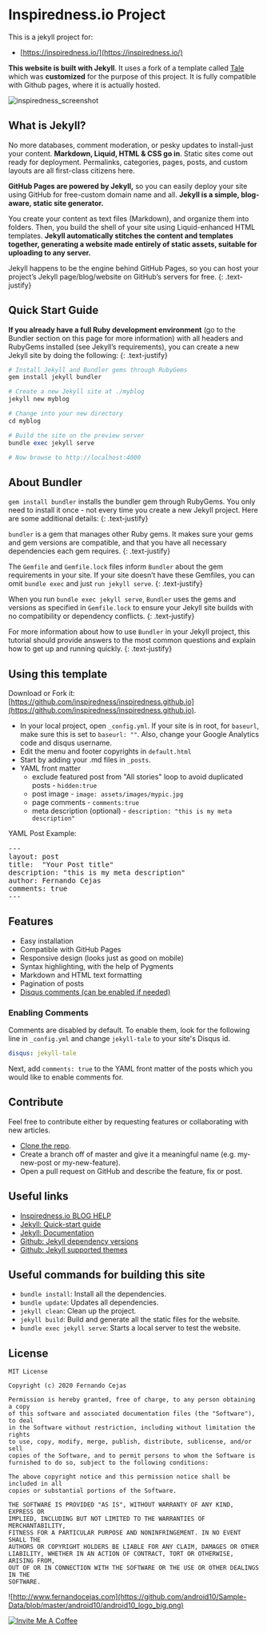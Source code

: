 Inspiredness.io Project
=========================

This is a jekyll project for:
* [https://inspiredness.io/](https://inspiredness.io/)

**This website is built with Jekyll**. It uses a fork of a template called [Tale](https://github.com/chesterhow/tale) which was **customized** for the purpose of this project. It is fully compatible with Github pages, where it is actually hosted. 

![inspiredness_screenshot](https://user-images.githubusercontent.com/1360604/76074925-65762580-5f9c-11ea-9a93-ef4f840ebfdb.png)

## What is Jekyll?

No more databases, comment moderation, or pesky updates to install-just your content. **Markdown, Liquid, HTML & CSS go in**. Static sites come out ready for deployment. Permalinks, categories, pages, posts, and custom layouts are all first-class citizens here.

**GitHub Pages are powered by Jekyll,** so you can easily deploy your site using GitHub for free-custom domain name and all.
**Jekyll is a simple, blog-aware, static site generator.**

You create your content as text files (Markdown), and organize them into folders. Then, you build the shell of your site using Liquid-enhanced HTML templates. **Jekyll automatically stitches the content and templates together, generating a website made entirely of static assets, suitable for uploading to any server.**

Jekyll happens to be the engine behind GitHub Pages, so you can host your project’s Jekyll page/blog/website on GitHub’s servers for free.
{: .text-justify}


## Quick Start Guide

**If you already have a full Ruby development environment** (go to the Bundler section on this page for more information) with all headers and RubyGems installed (see Jekyll’s requirements), you can create a new Jekyll site by doing the following:
{: .text-justify}

```ruby
# Install Jekyll and Bundler gems through RubyGems
gem install jekyll bundler

# Create a new Jekyll site at ./myblog
jekyll new myblog

# Change into your new directory
cd myblog

# Build the site on the preview server
bundle exec jekyll serve

# Now browse to http://localhost:4000
```

## About Bundler

`gem install bundler` installs the bundler gem through RubyGems. You only need to install it once - not every time you create a new Jekyll project. Here are some additional details:
{: .text-justify}

`bundler` is a gem that manages other Ruby gems. It makes sure your gems and gem versions are compatible, and that you have all necessary dependencies each gem requires.
{: .text-justify}

The `Gemfile` and `Gemfile.lock` files inform `Bundler` about the gem requirements in your site. If your site doesn’t have these Gemfiles, you can omit `bundle exec` and just `run jekyll serve`.
{: .text-justify}

When you run `bundle exec jekyll serve`, `Bundler` uses the gems and versions as specified in `Gemfile.lock` to ensure your Jekyll site builds with no compatibility or dependency conflicts.
{: .text-justify}

For more information about how to use `Bundler` in your Jekyll project, this tutorial should provide answers to the most common questions and explain how to get up and running quickly.
{: .text-justify}


## Using this template

Download or Fork it: [https://github.com/inspiredness/inspiredness.github.io](https://github.com/inspiredness/inspiredness.github.io). 
- In your local project, open <code>_config.yml</code>. If your site is in root, for <code>baseurl</code>, make sure this is set to <code>baseurl: ""</code>. Also, change your Google Analytics code and disqus username.
- Edit the menu and footer copyrights in <code>default.html</code>
- Start by adding your .md files in <code>_posts</code>. 
- YAML front matter
    - exclude featured post from "All stories" loop to avoid duplicated posts - <code>hidden:true</code>
    - post image - <code>image: assets/images/mypic.jpg</code>
    - page comments - <code>comments:true</code>
    - meta description (optional) - <code>description: "this is my meta description"</code>
    
YAML Post Example:
<pre>
---
layout: post
title:  "Your Post title"
description: "this is my meta description"
author: Fernando Cejas
comments: true
---
</pre>

## Features
- Easy installation
- Compatible with GitHub Pages
- Responsive design (looks just as good on mobile)
- Syntax highlighting, with the help of Pygments
- Markdown and HTML text formatting
- Pagination of posts
- [Disqus comments (can be enabled if needed)](#enabling-comments)

### Enabling Comments
Comments are disabled by default. To enable them, look for the following line in `_config.yml` and change `jekyll-tale` to your site's Disqus id.

```yml
disqus: jekyll-tale
```

Next, add `comments: true` to the YAML front matter of the posts which you would like to enable comments for.


## Contribute

Feel free to contribute either by requesting features or collaborating with new articles. 
- [Clone the repo](https://github.com/inspiredness/inspiredness.github.io).
- Create a branch off of master and give it a meaningful name (e.g. my-new-post or my-new-feature).
- Open a pull request on GitHub and describe the feature, fix or post.


## Useful links

* [Inspiredness.io BLOG HELP](https://inspiredness.io/help/)
* [Jekyll: Quick-start guide](https://jekyllrb.com/docs/quickstart/)
* [Jekyll: Documentation](https://jekyllrb.com/docs/home/)
* [Github: Jekyll dependency versions](https://pages.github.com/versions/)
* [Github: Jekyll supported themes](https://pages.github.com/themes/)


Useful commands for building this site
-----------------

 * `bundle install`: Install all the dependencies.
 * `bundle update`: Updates all dependencies.
 * `jekyll clean`: Clean up the project.
 * `jekyll build`: Build and generate all the static files for the website. 
 * `bundle exec jekyll serve`: Starts a local server to test the website. 


License
--------
     
    MIT License

    Copyright (c) 2020 Fernando Cejas

    Permission is hereby granted, free of charge, to any person obtaining a copy
    of this software and associated documentation files (the "Software"), to deal
    in the Software without restriction, including without limitation the rights
    to use, copy, modify, merge, publish, distribute, sublicense, and/or sell
    copies of the Software, and to permit persons to whom the Software is
    furnished to do so, subject to the following conditions:

    The above copyright notice and this permission notice shall be included in all
    copies or substantial portions of the Software.

    THE SOFTWARE IS PROVIDED "AS IS", WITHOUT WARRANTY OF ANY KIND, EXPRESS OR
    IMPLIED, INCLUDING BUT NOT LIMITED TO THE WARRANTIES OF MERCHANTABILITY,
    FITNESS FOR A PARTICULAR PURPOSE AND NONINFRINGEMENT. IN NO EVENT SHALL THE
    AUTHORS OR COPYRIGHT HOLDERS BE LIABLE FOR ANY CLAIM, DAMAGES OR OTHER
    LIABILITY, WHETHER IN AN ACTION OF CONTRACT, TORT OR OTHERWISE, ARISING FROM,
    OUT OF OR IN CONNECTION WITH THE SOFTWARE OR THE USE OR OTHER DEALINGS IN THE
    SOFTWARE.

![http://www.fernandocejas.com](https://github.com/android10/Sample-Data/blob/master/android10/android10_logo_big.png)

<a href="https://www.buymeacoffee.com/android10" target="_blank"><img src="https://www.buymeacoffee.com/assets/img/custom_images/orange_img.png" alt="Invite Me A Coffee" style="height: auto !important;width: auto !important;" ></a>
